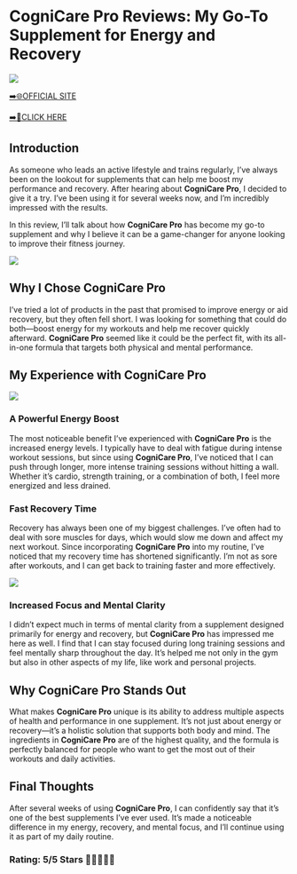 # **CogniCare Pro Reviews**: My Go-To Supplement for Energy and Recovery

[![](https://static.vecteezy.com/system/resources/thumbnails/019/896/014/small/buy-now-gradient-button-with-cart-symbol-buy-now-illustration-png.png)](https://edetoop.top/lander/sugarpreland-1/cognicare.html) 

[➡️🌐OFFICIAL SITE](https://edetoop.top/lander/sugarpreland-1/cognicare.html) 

[➡️🔗CLICK HERE](https://edetoop.top/lander/sugarpreland-1/cognicare.html) 


## Introduction

As someone who leads an active lifestyle and trains regularly, I’ve always been on the lookout for supplements that can help me boost my performance and recovery. After hearing about **CogniCare Pro**, I decided to give it a try. I’ve been using it for several weeks now, and I’m incredibly impressed with the results.

In this review, I’ll talk about how **CogniCare Pro** has become my go-to supplement and why I believe it can be a game-changer for anyone looking to improve their fitness journey.

[![](https://wallpapers.com/images/hd/red-order-now-button-udg4jcj4arvn8b0n-2.png)](https://edetoop.top/lander/sugarpreland-1/cognicare.html)  

## Why I Chose **CogniCare Pro**

I’ve tried a lot of products in the past that promised to improve energy or aid recovery, but they often fell short. I was looking for something that could do both—boost energy for my workouts and help me recover quickly afterward. **CogniCare Pro** seemed like it could be the perfect fit, with its all-in-one formula that targets both physical and mental performance.

## My Experience with **CogniCare Pro**

[![](https://static.vecteezy.com/system/resources/thumbnails/019/896/014/small/buy-now-gradient-button-with-cart-symbol-buy-now-illustration-png.png)](https://edetoop.top/lander/sugarpreland-1/cognicare.html)

### A Powerful Energy Boost

The most noticeable benefit I’ve experienced with **CogniCare Pro** is the increased energy levels. I typically have to deal with fatigue during intense workout sessions, but since using **CogniCare Pro**, I’ve noticed that I can push through longer, more intense training sessions without hitting a wall. Whether it’s cardio, strength training, or a combination of both, I feel more energized and less drained.

### Fast Recovery Time

Recovery has always been one of my biggest challenges. I’ve often had to deal with sore muscles for days, which would slow me down and affect my next workout. Since incorporating **CogniCare Pro** into my routine, I’ve noticed that my recovery time has shortened significantly. I’m not as sore after workouts, and I can get back to training faster and more effectively.

[![](https://wallpapers.com/images/hd/red-order-now-button-udg4jcj4arvn8b0n-2.png)](https://edetoop.top/lander/sugarpreland-1/cognicare.html)  

### Increased Focus and Mental Clarity

I didn’t expect much in terms of mental clarity from a supplement designed primarily for energy and recovery, but **CogniCare Pro** has impressed me here as well. I find that I can stay focused during long training sessions and feel mentally sharp throughout the day. It’s helped me not only in the gym but also in other aspects of my life, like work and personal projects.

## Why **CogniCare Pro** Stands Out

What makes **CogniCare Pro** unique is its ability to address multiple aspects of health and performance in one supplement. It’s not just about energy or recovery—it’s a holistic solution that supports both body and mind. The ingredients in **CogniCare Pro** are of the highest quality, and the formula is perfectly balanced for people who want to get the most out of their workouts and daily activities.

## Final Thoughts

After several weeks of using **CogniCare Pro**, I can confidently say that it’s one of the best supplements I’ve ever used. It’s made a noticeable difference in my energy, recovery, and mental focus, and I’ll continue using it as part of my daily routine.

### Rating: 5/5 Stars 🌟🌟🌟🌟🌟

